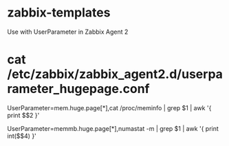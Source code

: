 # zabbix-templates

Use with UserParameter in Zabbix Agent 2

# cat /etc/zabbix/zabbix_agent2.d/userparameter_hugepage.conf

UserParameter=mem.huge.page[*],cat /proc/meminfo | grep $1 | awk '{ print $$2 }'

UserParameter=memmb.huge.page[*],numastat -m | grep $1 | awk '{ print int($$4) }'
